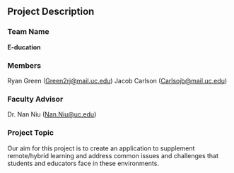 ## Project Description
### Team Name
**E-ducation**
### Members
Ryan Green (Green2rj@mail.uc.edu)
Jacob Carlson (Carlsojb@mail.uc.edu)
### Faculty Advisor
Dr. Nan Niu (Nan.Niu@uc.edu)
### Project Topic
Our aim for this project is to create an application to supplement remote/hybrid learning and address common issues and challenges that students and educators face in these environments.